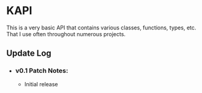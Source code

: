 # KAPI
This is a very basic API that contains various classes, functions, types, etc. That I use often throughout numerous projects.

## Update Log
- ### v0.1 Patch Notes:
  - Initial release
